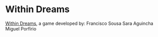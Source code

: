 # Within Dreams
[Within Dreams](https://franciscomcsousa.itch.io/within-dreams), a game developed by:
Francisco Sousa
Sara Aguincha
Miguel Porfírio
